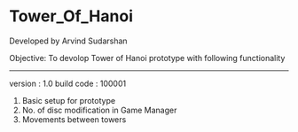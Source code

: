 # Tower_Of_Hanoi


Developed by Arvind Sudarshan

Objective:
To devolop Tower of Hanoi prototype with following functionality
 
************************************************************
version : 1.0 build code : 100001

1. Basic setup for prototype
2. No. of disc modification in Game Manager
3. Movements between towers
